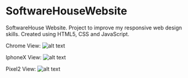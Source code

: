 # SoftwareHouseWebsite

SoftwareHouse Website. Project to improve my responsive web design skills. Created using HTML5, CSS and JavaScript.

Chrome View:
![alt text](https://raw.githubusercontent.com/Arthurgt/SoftwareHouseWebsite/master/img/Github1.jpg)

IphoneX View:
![alt text](https://raw.githubusercontent.com/Arthurgt/SoftwareHouseWebsite/master/img/Github2.jpg)

Pixel2 View:
![alt text](https://raw.githubusercontent.com/Arthurgt/SoftwareHouseWebsite/master/img/Github3.jpg)

